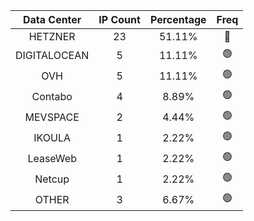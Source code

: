| Data Center | IP Count | Percentage | Freq |
|:------------:|:--------:|:-----------:|:-----:|
| HETZNER | 23 | 51.11% | 🔴 |
| DIGITALOCEAN | 5 | 11.11% | 🟢 |
| OVH | 5 | 11.11% | 🟢 |
| Contabo | 4 | 8.89% | 🟢 |
| MEVSPACE | 2 | 4.44% | 🟢 |
| IKOULA | 1 | 2.22% | 🟢 |
| LeaseWeb | 1 | 2.22% | 🟢 |
| Netcup | 1 | 2.22% | 🟢 |
| OTHER | 3 | 6.67% | 🟢 |